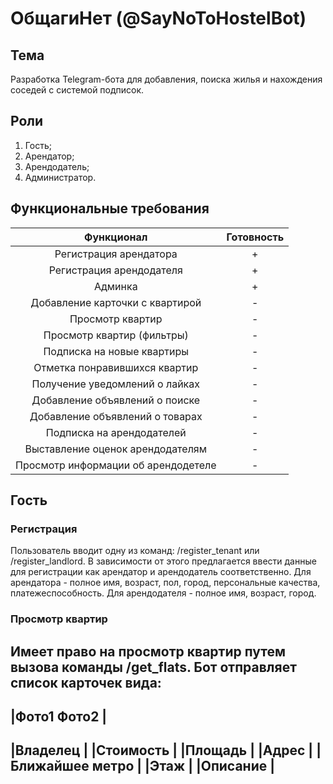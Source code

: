 # ОбщагиНет (@SayNoToHostelBot)

## Тема
Разработка Telegram-бота для добавления, поиска жилья и нахождения соседей с системой подписок.

## Роли
1) Гость;
2) Арендатор;
3) Арендодатель;
4) Администратор.

## Функциональные требования
|       Функционал                  |Готовность|
|:---------------------------------:|:--------:|
|Регистрация арендатора             |    +     |
|Регистрация арендодателя           |    +     |
|Админка                            |    +     |
|Добавление карточки с квартирой    |    -     |
|Просмотр квартир                   |    -     |
|Просмотр квартир (фильтры)         |    -     |
|Подписка на новые квартиры         |    -     |
|Отметка понравившихся квартир      |    -     |
|Получение уведомлений о лайках     |    -     |
|Добавление объявлений о поиске     |    -     |
|Добавление объявлений о товарах    |    -     |
|Подписка на арендодателей          |    -     |
|Выставление оценок арендодателям   |    -     |
|Просмотр информации об арендодетеле|    -     |



## Гость
### Регистрация
Пользователь вводит одну из команд: /register_tenant или /register_landlord. В зависимости от этого предлагается ввести данные для регистрации как арендатор и арендодатель соответственно. Для арендатора - полное имя, возраст, пол, город, персональные качества, платежеспособность. Для арендодателя - полное имя, возраст, город.
### Просмотр квартир
Имеет право на просмотр квартир путем вызова команды /get_flats. Бот отправляет список карточек вида:
------------------
|Фото1  Фото2    |
------------------
|Владелец        |
|Стоимость       |
|Площадь         |
|Адрес           |
|Ближайшее метро |
|Этаж            |
|Описание        |
------------------
